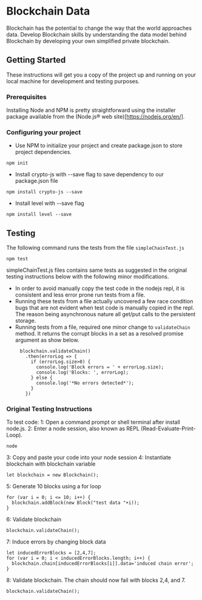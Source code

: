# Blockchain Data

Blockchain has the potential to change the way that the world approaches data. Develop Blockchain skills by understanding the data model behind Blockchain by developing your own simplified private blockchain.

## Getting Started

These instructions will get you a copy of the project up and running on your local machine for development and testing purposes.

### Prerequisites

Installing Node and NPM is pretty straightforward using the installer package available from the (Node.js® web site)[https://nodejs.org/en/].

### Configuring your project

- Use NPM to initialize your project and create package.json to store project dependencies.
```
npm init
```
- Install crypto-js with --save flag to save dependency to our package.json file
```
npm install crypto-js --save
```
- Install level with --save flag
```
npm install level --save
```

## Testing

The following command runs the tests from the file `simpleChainTest.js`
```
npm test
```

simpleChainTest.js files contains same tests as suggested in the
original testing instructions below with the following minor modifications.

  * In order to avoid manually copy the test code in the nodejs repl, 
    it is consistent and less error prone run tests from a file.
  * Running these tests from a file actually uncovered a few race
    condition bugs that are not evident when test code is manually 
    copied in the repl. The reason being asynchronous nature all get/put calls
    to the persistent storage. 
  * Running tests from a file, required one minor change to `validateChain`
    method. It returns the corrupt blocks in a set as a resolved promise argument
    as show below.

   ```
        blockchain.validateChain()
          .then(errorLog => {
            if (errorLog.size>0) {
              console.log('Block errors = ' + errorLog.size);
              console.log('Blocks: ', errorLog);
            } else {
              console.log('*No errors detected*');
            }
          })

   ```
### Original Testing Instructions

To test code:
1: Open a command prompt or shell terminal after install node.js.
2: Enter a node session, also known as REPL (Read-Evaluate-Print-Loop).
```
node
```
3: Copy and paste your code into your node session
4: Instantiate blockchain with blockchain variable
```
let blockchain = new Blockchain();
```
5: Generate 10 blocks using a for loop
```
for (var i = 0; i <= 10; i++) {
  blockchain.addBlock(new Block("test data "+i));
}
```
6: Validate blockchain
```
blockchain.validateChain();
```
7: Induce errors by changing block data
```
let inducedErrorBlocks = [2,4,7];
for (var i = 0; i < inducedErrorBlocks.length; i++) {
  blockchain.chain[inducedErrorBlocks[i]].data='induced chain error';
}
```
8: Validate blockchain. The chain should now fail with blocks 2,4, and 7.
```
blockchain.validateChain();
```
